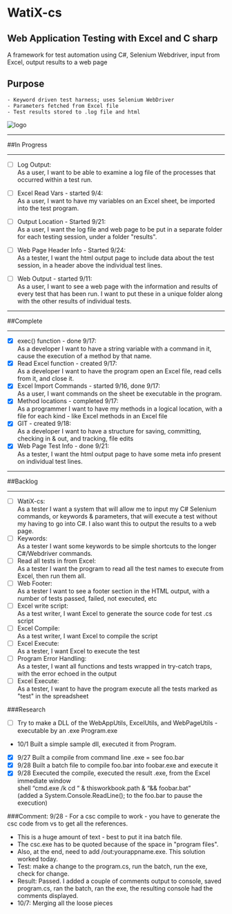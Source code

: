 ﻿# WatiX-cs
## Web Application Testing with Excel and C sharp
A framework for test automation using C#, Selenium Webdriver, input from Excel, output results to a web page

## Purpose       
	- Keyword driven test harness; uses Selenium WebDriver
	- Parameters fetched from Excel file
	- Test results stored to .log file and html


![logo](http://www.gluefish.com/watix/watix-flow.png "")

**************************************************************************************************************************
##In Progress
**************************************************************************************************************************

- [ ] Log Output:  
	As a user, I want to be able to examine a log file of the processes that occurred within a test run.
- [ ] Excel Read Vars - started 9/4:  
	As a user, I want to have my variables on an Excel sheet, be imported into the test program.
- [ ] Output Location - Started 9/21:  
	As a user, I want the log file and web page to be put in a separate folder for each testing session, under a folder "results".
- [ ] Web Page Header Info - Started 9/24:  
	As a tester, I want the html output page to include data about the test session, in a header above the individual test lines.
- [ ] Web Output - started 9/11:  
	As a user, I want to see a web page with the information and results of every test that has been run.
	I want to put these in a unique folder along with the other results of individual tests.
	

**************************************************************************************************************************
##Complete
**************************************************************************************************************************

- [x] exec() function - done 9/17:  
	As a developer I want to have a string variable with a command in it, cause the execution of a method by that name.
- [x] Read Excel function - created 9/17:  
	As a developer I want to have the program open an Excel file, read cells from it, and close it.
- [x] Excel Import Commands - started 9/16, done 9/17:  
		As a user, I want commands on the sheet be executable in the program.
- [x] Method locations - completed 9/17:  
		As a programmer I want to have my methods in a logical location, with a file for each kind - like Excel 
		methods in an Excel file	
- [x] GIT - created 9/18:  
		As a developer I want to have a structure for saving, committing, checking in & out, and tracking, file edits
- [x] Web Page Test Info - done 9/21:  
		As a tester, I want the html output page to have some meta info present on individual test lines.
	
**************************************************************************************************************************	
##Backlog
**************************************************************************************************************************

- [ ] WatiX-cs:  
		As a tester I want a system that will allow me to input my C# Selenium commands, or keywords & parameters,
		that will execute a test without my having to go into C#.  I also want this to output the results to a web
		page.
- [ ] Keywords:  
		As a tester I want some keywords to be simple shortcuts to the longer C#/Webdriver commands.
- [ ] Read all tests in from Excel:  
		As a tester I want the program to read all the test names to execute from Excel, then run them all.
- [ ] Web Footer:  
		As a tester I want to see a footer section in the HTML output, with a number of tests passed, failed, not
		executed, etc
- [ ] Excel write script:  
		As a test writer, I want Excel to generate the source code for test .cs script 
- [ ] Excel Compile:  
		As a test writer, I want Excel to compile the script
- [ ] Excel Execute:  
		As a tester, I want Excel to execute the test
- [ ] Program Error Handling:  
		As a tester, I want all functions and tests wrapped in try-catch traps, with the error echoed in the output
- [ ] Excel Execute:  
		As a tester, I want to have the program execute all the tests marked as "test" in the spreadsheet
		
###Research

- [ ] Try to make a DLL of the WebAppUtils, ExcelUtils, and WebPageUtils - executable by an .exe Program.exe  
- 10/1 Built a simple sample dll, executed it from Program.
- [x] 9/27 Built a compile from command line .exe = see foo.bar
- [x] 9/28 Built a batch file to compile foo.bar into foobar.exe and execute it 
- [x] 9/28 Executed the compile, executed the result .exe, from the Excel immediate window  
	shell “cmd.exe /k cd “ & thisworkbook.path & “&& foobar.bat”  
(added a System.Console.ReadLine(); to the foo.bar to pause the execution)

###Comment: 
9/28 - For a csc compile to work - you have to generate the csc code from vs to get all the references.  
  * This is a huge amount of text - best to put it ina batch file.  
  * The csc.exe has to be quoted because of the space in "program files".  
  * Also, at the end, need to add /out:yourappname.exe.  This solution worked today. 
  * Test: make a change to the program.cs, run the batch, run the exe, check for change.  
  * Result: Passed.  I added a couple of comments output to console, saved program.cs, ran the batch, 
  ran the exe, the resulting console had the comments displayed.  
  * 10/7: Merging all the loose pieces
